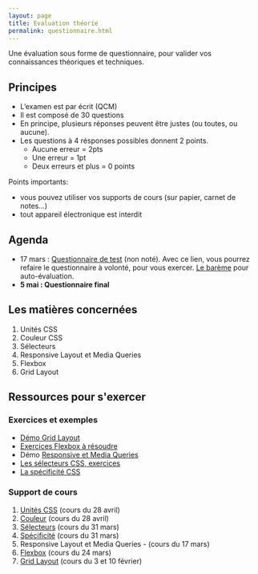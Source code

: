 ```yaml
---
layout: page
title: Evaluation théorie
permalink: questionnaire.html
---
```


Une évaluation sous forme de questionnaire, pour valider vos connaissances théoriques et techniques.

## Principes

- L’examen est par écrit (QCM)
- Il est composé de 30 questions
- En principe, plusieurs réponses peuvent être justes (ou toutes, ou aucune).
- Les questions à 4 résponses possibles donnent 2 points.  
  - Aucune erreur = 2pts
  - Une erreur = 1pt
  - Deux erreurs et plus = 0 points

Points importants: 

- vous pouvez utiliser vos supports de cours (sur papier, carnet de notes...)
- tout appareil électronique est interdit

## Agenda

- 17 mars : [Questionnaire de test](https://forms.office.com/Pages/ResponsePage.aspx?id=CLlqkPkEgEq6nIdaNud7wZDBxGZzEDxIoMpDx_Lh-aBUOFYzMUdMSUpCQlYzV0I2MDZET1pFUElHOC4u) (non noté). Avec ce lien, vous pourrez refaire le questionnaire à volonté, pour vous exercer. [Le barème](https://ibaremes.ch/?b=1&d=0&mp=16) pour auto-évaluation.
- **5 mai : Questionnaire final**

## Les matières concernées

1. Unités CSS
2. Couleur CSS
3. Sélecteurs
5. Responsive Layout et Media Queries
6. Flexbox
7. Grid Layout

## Ressources pour s'exercer

### Exercices et exemples

- [Démo Grid Layout](https://github.com/eracom-id412/grid-layout-demo)
- [Exercices Flexbox à résoudre](https://github.com/eracom-id412/Solved-by-Flexbox/)
- Démo [Responsive et Media Queries](https://github.com/eracom-id412/site-responsive-demo)
- [Les sélecteurs CSS, exercices](https://www.figma.com/file/wZ229bSlMpxrA68pM2Q7lZ/exercices-s%C3%A9lecteurs)
- [La spécificité CSS](https://www.figma.com/file/v4yxbFIwOfTBrjGAvB895o/Sp%C3%A9cificit%C3%A9-CSS)


### Support de cours

1. [Unités CSS](https://cours-web.ch/css/units.html) (cours du 28 avril)
2. [Couleur](https://cours-web.ch/css/color.html) (cours du 28 avril)
3. [Sélecteurs](https://cours-web.ch/css/selectors.html) (cours du 31 mars)
4. [Spécificité](https://cours-web.ch/css/specificite.html) (cours du 31 mars)
5. Responsive Layout et Media Queries - (cours du 17 mars)
6. [Flexbox](https://cours-web.ch/css-flexbox/) (cours du 24 mars)
7. [Grid Layout](https://cours-web.ch/css-grid/) (cours du 3 et 10 février)